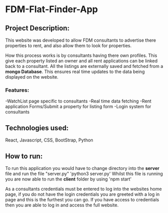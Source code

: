 # FDM-Flat-Finder-App

## Project Description: 
This website was developed to allow FDM consultants to advertise there properties to rent, and also allow them to look for properties. 

How this process works is by consultants having there own profiles. This give each property listed an owner and all rent applications can be linked back to a consultant.
All the listings are externally saved and fetched from a **mongo Database**. This ensures real time updates to the data being displayed on the website.

### Features: 
-WatchList page specific to consultants
-Real time data fetching
-Rent application Forms/Submit a property for listing form
-Login system for consultants

## Technologies used:
React, Javascript, CSS, BootStrap, Python 

## How to run: 
To run this application you would have to change directory into the **server** file and run the file "server.py" 'python3 server.py' Whilst this file is running you are now able to run the **client** folder by using 'npm start'

As a consultants credentials must be entered to log into the websites home page, if you do not have the login credentials you are greeted with a log in page and this is the furthest you can go. If you have access to credentials then you are able to log in and access the full website.


